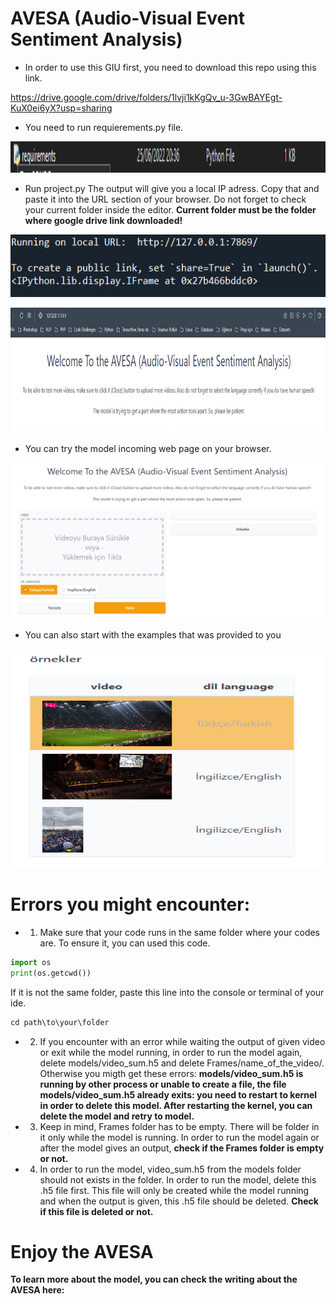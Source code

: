 # AVESA (Audio-Visual Event Sentiment Analysis)

- In order to use this GIU first, you need to download this repo using this link.

https://drive.google.com/drive/folders/1lvji1kKgQv_u-3GwBAYEgt-KuX0ei6yX?usp=sharing

- You need to run requierements.py file.

<p align="center">
<img src="img/reqirementsfile.png" width="600" height="50">
</p>

- Run project.py The output will give you a local IP adress. Copy that and paste it into the URL section of your browser. Do not forget to check your current folder inside the editor. **Current folder must be the folder where google drive link downloaded!**

<p align="center">
<img src="img/ip.png" width="600" height="100">
</p>

<p align="center">
<img src="img/paste.png" width="600" height="200">
</p>

- You can try the model incoming web page on your browser.

<p align="center">
<img src="img/GIU.png" width="600" height="250">
</p>

- You can also start with the examples that was provided to you

<p align="center">
<img src="img/samples.png" width="600" height="350">
</p>


# Errors you might encounter:

- 1) Make sure that your code runs in the same folder where your codes are. To ensure it, you can used this code.
```python
import os
print(os.getcwd())
```
If it is not the same folder, paste this line into the console or terminal of your ide.
```python
cd path\to\your\folder
```

- 2) If you encounter with an error while waiting the output of given video or exit while the model running, in order to run the model again, delete models/video_sum.h5 and delete Frames/name_of_the_video/. Otherwise you migth get these errors:
**models/video_sum.h5 is running by other process or unable to create a file, the file models/video_sum.h5 already exits: you need to restart to kernel in order to delete this model. After restarting the kernel, you can delete the model and retry to model.**

- 3) Keep in mind, Frames folder has to be empty. There will be folder in it only while the model is running. In order to run the model again or after the model gives an output, **check if the Frames folder is empty or not.**

- 4) In order to run the model, video_sum.h5 from the models folder should not exists in the folder. In order to run the model, delete this .h5 file first. This file will only be created while the model running and when the output is given, this .h5 file should be deleted. **Check if this file is deleted or not.**

# Enjoy the AVESA


**To learn more about the model, you can check the writing about the AVESA here:**
